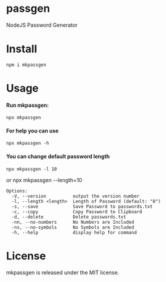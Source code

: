 # passgen
NodeJS Password Generator

# Install
```
npm i mkpassgen
```
# Usage
#### Run mkpassgen:
`npx mkpassgen`

#### For help you can use
`npx mkpassgen -h`

#### You can change default password length
`npx mkpassgen -l 10`

_or_
npx mkpassgen --length=10

```
Options:
  -V, --version          output the version number
  -l, --length <length>  Length of Password (default: "8")
  -s, --save             Save Password to passwords.txt
  -c, --copy             Copy Password to Clipboard
  -d, --delete           Delete passwords.txt
  -nn, --no-numbers      No Numbers are Included
  -ns, --no-symbols      No Symbols are Included
  -h, --help             display help for command
```

# License
mkpassgen is released under the MIT license.